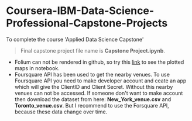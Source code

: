 # Coursera-IBM-Data-Science-Professional-Capstone-Projects
To complete the course 'Applied Data Science Capstone' 

> Final capstone project file name is __Capstone Project.ipynb__.

* Folium can not be rendered in github, so try this [link](https://nbviewer.jupyter.org/github/aditya-5842/Coursera-IBM-Data-Science-Professional-Capstone-Projects/blob/master/Capstone%20Project.ipynb) to see the plotted maps in notebook.
* Foursquare API has been used to get the nearby venues. To use Foursquare API you need to make developer account and ceate an app which will give the ClientID and Client Secret. Without this nearby venues can not be accessed. If someone don't want to make account then download the dataset from here: __New_York_venue.csv__ and __Toronto_venue.csv__. But I recommend to use the Forsquare API, because these data change over time.
